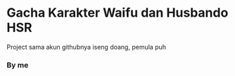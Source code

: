 # Gacha Karakter Waifu dan Husbando HSR

Project sama akun githubnya iseng doang, pemula puh

### By me
